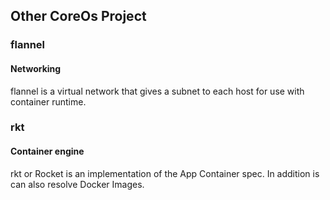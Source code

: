 ## Other CoreOs Project
### flannel
#### Networking
flannel is a virtual network that gives a subnet to each host for use with container runtime.


### rkt
#### Container engine
rkt or Rocket is an implementation of the App Container spec. In addition is can also resolve Docker Images.
